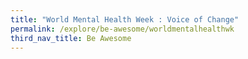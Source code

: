 ```yaml
---
title: "World Mental Health Week : Voice of Change"
permalink: /explore/be-awesome/worldmentalhealthwk
third_nav_title: Be Awesome
---
```

